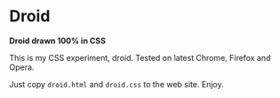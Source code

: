# Droid

**Droid drawn 100% in CSS**

This is my CSS experiment, droid. Tested on latest Chrome, Firefox and Opera.

Just copy `droid.html` and `droid.css` to the web site. Enjoy.
